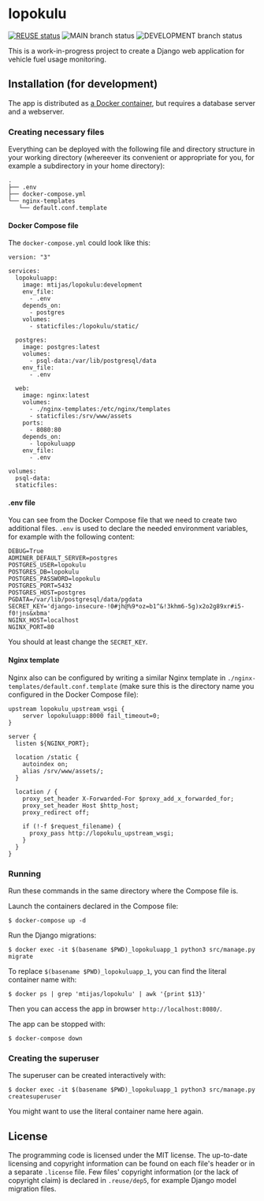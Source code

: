 <!--
SPDX-FileCopyrightText: 2021 Jani Lehtinen
SPDX-FileCopyrightText: 2021 Markus Ijäs
SPDX-FileCopyrightText: 2021 Markus Murto

SPDX-License-Identifier: CC0-1.0
-->

# lopokulu

[![REUSE status](https://api.reuse.software/badge/github.com/mtijas/lopokulu)](https://api.reuse.software/info/github.com/mtijas/lopokulu)
![MAIN branch status](https://jenkins.tiko2020.trade/job/lopokulu/job/main/badge/icon?subject=Main)
![DEVELOPMENT branch status](https://jenkins.tiko2020.trade/job/lopokulu/job/development/badge/icon?subject=Development)

This is a work-in-progress project to create a Django web application for
vehicle fuel usage monitoring.

## Installation (for development)

The app is distributed as
[a Docker container](https://hub.docker.com/r/mtijas/lopokulu), but requires a
database server and a webserver.

### Creating necessary files

Everything can be deployed with the following file and directory structure in
your working directory (whereever its convenient or appropriate for you, for
example a subdirectory in your home directory):

```
.
├── .env
├── docker-compose.yml
└── nginx-templates
   └── default.conf.template
```

#### Docker Compose file

The `docker-compose.yml` could look like this:
```
version: "3"

services:
  lopokuluapp:
    image: mtijas/lopokulu:development
    env_file:
      - .env
    depends_on:
      - postgres
    volumes:
      - staticfiles:/lopokulu/static/

  postgres:
    image: postgres:latest
    volumes:
      - psql-data:/var/lib/postgresql/data
    env_file:
      - .env

  web:
    image: nginx:latest
    volumes:
      - ./nginx-templates:/etc/nginx/templates
      - staticfiles:/srv/www/assets
    ports:
      - 8080:80
    depends_on:
      - lopokuluapp
    env_file:
      - .env

volumes:
  psql-data:
  staticfiles:
```

#### .env file

You can see from the Docker Compose file that we need to create two additional
files. `.env` is used to declare the needed environment variables, for example
with the following content:

```
DEBUG=True
ADMINER_DEFAULT_SERVER=postgres
POSTGRES_USER=lopokulu
POSTGRES_DB=lopokulu
POSTGRES_PASSWORD=lopokulu
POSTGRES_PORT=5432
POSTGRES_HOST=postgres
PGDATA=/var/lib/postgresql/data/pgdata
SECRET_KEY='django-insecure-!0#jh@%9*oz=b1^&!3khm6-5g)x2o2g89xr#i5-f0!jns&xbma'
NGINX_HOST=localhost
NGINX_PORT=80
```

You should at least change the `SECRET_KEY`.

#### Nginx template

Nginx also can be configured by writing a similar Nginx template in
`./nginx-templates/default.conf.template` (make sure this is the directory name
you configured in the Docker Compose file):

```
upstream lopokulu_upstream_wsgi {
    server lopokuluapp:8000 fail_timeout=0;
}

server {
  listen ${NGINX_PORT};

  location /static {
    autoindex on;
    alias /srv/www/assets/;
  }

  location / {
    proxy_set_header X-Forwarded-For $proxy_add_x_forwarded_for;
    proxy_set_header Host $http_host;
    proxy_redirect off;

    if (!-f $request_filename) {
      proxy_pass http://lopokulu_upstream_wsgi;
    }
  }
}
```

### Running

Run these commands in the same directory where the Compose file is.

Launch the containers declared in the Compose file:
```
$ docker-compose up -d
```

Run the Django migrations:
```
$ docker exec -it $(basename $PWD)_lopokuluapp_1 python3 src/manage.py migrate
```

To replace `$(basename $PWD)_lopokuluapp_1`, you can find the literal container
name with:
```
$ docker ps | grep 'mtijas/lopokulu' | awk '{print $13}'
```

Then you can access the app in browser `http://localhost:8080/`.

The app can be stopped with:
```
$ docker-compose down
```

### Creating the superuser

The superuser can be created interactively with:
```
$ docker exec -it $(basename $PWD)_lopokuluapp_1 python3 src/manage.py createsuperuser
```

You might want to use the literal container name here again.

<!-- TODO(murtoM): add sections for app upgrading and usage -->

## License

The programming code is licensed under the MIT license. The up-to-date licensing and copyright information can be found on each file's header or in a separate `.license` file. Few files' copyright information (or the lack of copyright claim) is declared in `.reuse/dep5`, for example Django model migration files.
